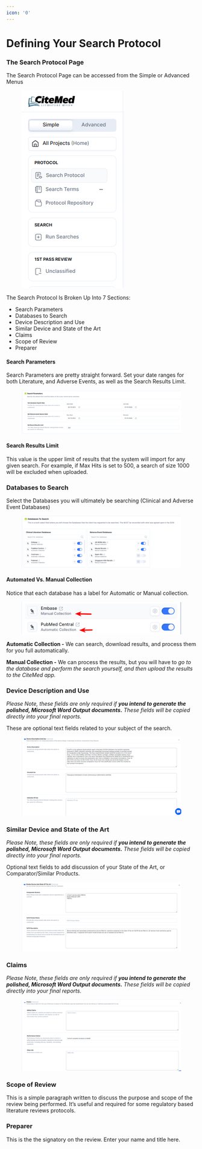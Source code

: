 ```yaml
---
icon: '0'
---
```


# Defining Your Search Protocol

### The Search Protocol Page

The Search Protocol Page can be accessed from the Simple or Advanced Menus

<figure><img src="../.gitbook/assets/search protocol page.png" alt=""><figcaption></figcaption></figure>

The Search Protocol Is Broken Up Into 7 Sections:

* Search Parameters
* Databases to Search
* Device Description and Use
* Similar Device and State of the Art
* Claims
* Scope of Review
* Preparer

#### Search Parameters

Search Parameters are pretty straight forward. Set your date ranges for both Literature, and Adverse Events, as well as the Search Results Limit.

<figure><img src="../.gitbook/assets/search parameters.png" alt=""><figcaption></figcaption></figure>

#### Search Results Limit

This value is the upper limit of results that the system will import for any given search. For example, if Max Hits is set to 500, a search of size 1000 will be excluded when uploaded.



### Databases to Search

Select the Databases you will ultimately be searching (Clinical and Adverse Event Databases)

<figure><img src="../.gitbook/assets/dbs to search.png" alt=""><figcaption></figcaption></figure>

#### Automated Vs. Manual Collection

Notice that each database has a label for Automatic or Manual collection.

<figure><img src="../.gitbook/assets/automadmanual.png" alt=""><figcaption></figcaption></figure>

**Automatic Collection -** We can search, download results, and process them for you full automatically.

**Manual Collection -** We can process the results, but you will have to _go to the database and perform the search yourself, and then upload the results to the CiteMed app._



### Device Description and Use

_Please Note, these fields are only required if **you intend to generate the polished, Microsoft Word Output documents.** These fields will be copied directly into your final reports._

These are optional text fields related to your subject of the search.

<figure><img src="../.gitbook/assets/description device.png" alt=""><figcaption></figcaption></figure>



### Similar Device and State of the Art

_Please Note, these fields are only required if **you intend to generate the polished, Microsoft Word Output documents.** These fields will be copied directly into your final reports._

Optional text fields to add discussion of your State of the Art, or Comparator/Similar Products.

<figure><img src="../.gitbook/assets/sota.png" alt=""><figcaption></figcaption></figure>



### Claims

_Please Note, these fields are only required if **you intend to generate the polished, Microsoft Word Output documents.** These fields will be copied directly into your final reports._

<figure><img src="../.gitbook/assets/claims.png" alt=""><figcaption></figcaption></figure>

### Scope of Review

This is a simple paragraph written to discuss the purpose and scope of the review being performed. It’s useful and required for some regulatory based literature reviews protocols.

### Preparer

This is the the signatory on the review. Enter your name and title here.







